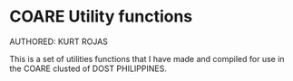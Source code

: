 # COARE Utility functions

AUTHORED: KURT ROJAS

This is a set of utilities functions that I have made and compiled for use in the COARE clusted of DOST PHILIPPINES. 
